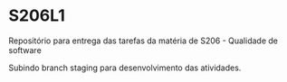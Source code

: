 # S206L1
Repositório para entrega das tarefas da matéria de S206 - Qualidade de software

Subindo branch staging para desenvolvimento das atividades.